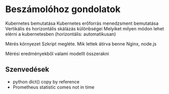 # Beszámolóhoz gondolatok
Kubernetes bemutatása
Kubernetes erőforrás menedzsment bemutatása
Vertikális és horizontális skálázás különbségei 
Melyiket milyen módon lehet elérni a kubernetesben (horizontális: automatikusan)

Mérés környezet
Szkript megléte. Mik lettek átírva benne
Nginx, node.js

Mérési eredményekből valami modellt összerakni

## Szenvedések
- python dict() copy by reference
- Prometheus statistic comes not in time